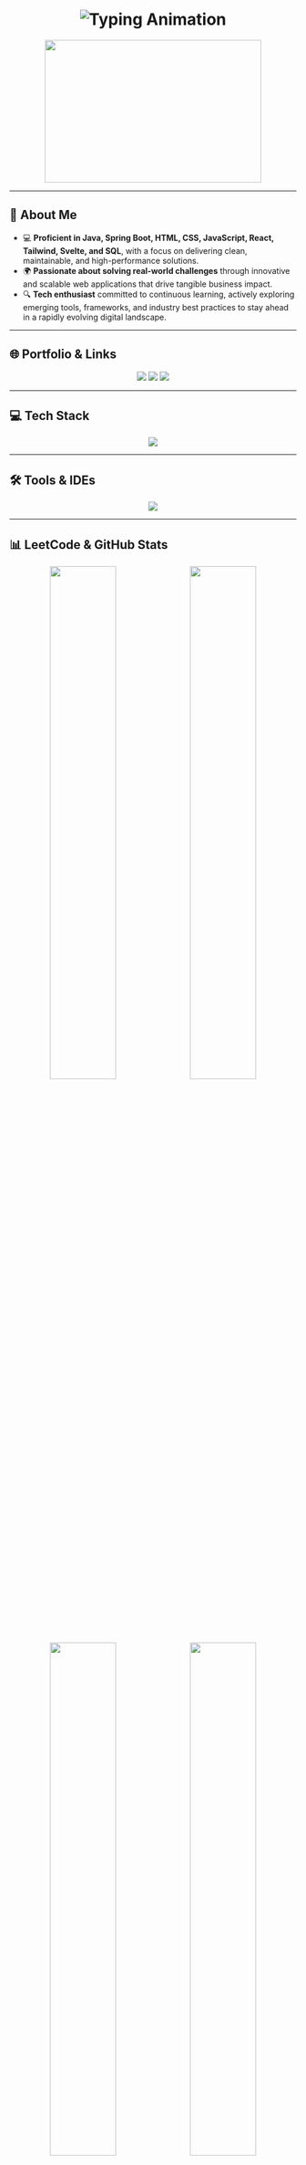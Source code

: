 <!-- Profile Header -->
<h1 align="center">
  <img src="https://readme-typing-svg.demolab.com?font=Marcellus&size=32&pause=1000&color=38B2AC&center=true&vCenter=true&width=600&lines=Hi%2C+I'm+Padma+Kumar;Crafting+Clean+%26+Scalable+Web+Solutions;Full+Stack+Developer+%7C+Problem+Solver" alt="Typing Animation" />
</h1>

<p align="center">
  <img src="https://media.giphy.com/media/qgQUggAC3Pfv687qPC/giphy.gif" width="380" height="250"/>
</p>

---

## 🚀 About Me  
- 💻 **Proficient in Java, Spring Boot, HTML, CSS, JavaScript, React, Tailwind, Svelte, and SQL**, with a focus on delivering clean, maintainable, and high-performance solutions.  
- 🌍 **Passionate about solving real-world challenges** through innovative and scalable web applications that drive tangible business impact.
- 🔍 **Tech enthusiast** committed to continuous learning, actively exploring emerging tools, frameworks, and industry best practices to stay ahead in a rapidly evolving digital landscape.  


---

## 🌐 Portfolio & Links
<p align="center">
  <a href="https://github.com/Padmakumar18"><img src="https://img.shields.io/badge/GitHub-171515?style=for-the-badge&logo=github&logoColor=white"/></a>
  <a href="https://who-is-pk.netlify.app/"><img src="https://img.shields.io/badge/Portfolio-38B2AC?style=for-the-badge&logo=vercel&logoColor=white"/></a>
  <a href="https://leetcode.com/u/Padma_kumar"><img src="https://img.shields.io/badge/LeetCode-FFA116?style=for-the-badge&logo=leetcode&logoColor=white"/></a>
</p>

---

## 💻 Tech Stack
<p align="center">
  <img src="https://skillicons.dev/icons?i=html,css,tailwind,java,python,js,react,svelte,mysql,django,spring" />
</p>

---

## 🛠 Tools & IDEs
<p align="center">
  <img src="https://skillicons.dev/icons?i=vscode,idea,eclipse,git,notion,photoshop,figma" />
</p>

---

## 📊 LeetCode & GitHub Stats
<p align="center">
  <img src="https://leetcard.jacoblin.cool/Padma_kumar?theme=dark&font=Marcellus&ext=heatmap" width="48%"/>
  <img src="https://github-readme-stats.vercel.app/api?username=Padmakumar18&show_icons=true&theme=react&hide_border=true" width="48%"/>
</p>

<p align="center">
  <img src="https://github-readme-streak-stats.herokuapp.com?user=Padmakumar18&theme=react&hide_border=true" width="48%" />
  <img src="https://github-profile-summary-cards.vercel.app/api/cards/profile-details?username=Padmakumar18&theme=vue" width="48%" />
</p>

---

<h3 align="center">⭐ "Crafting Clean & Scalable Web Solutions" ⭐</h3>

